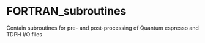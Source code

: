 # FORTRAN_subroutines

Contain subroutines for pre- and post-processing of Quantum espresso and TDPH I/O files
